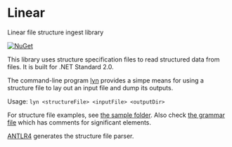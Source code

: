 # Linear
 Linear file structure ingest library

[![NuGet](https://img.shields.io/nuget/v/Linear.svg)](https://www.nuget.org/packages/Linear/)

This library uses structure specification files to read
structured data from files. It is built for .NET Standard 2.0.

The command-line program [lyn](src/lyn) provides a simpe means for using
a structure file to lay out an input file and dump its outputs.

Usage: `lyn <structureFile> <inputFile> <outputDir>`

For structure file examples, see [the sample folder](sample).
Also check [the grammar file](spec/Linear.g4) which has comments for significant elements.

[ANTLR4](https://github.com/antlr/antlr4) generates the structure file parser.